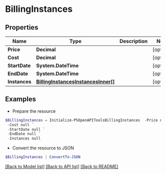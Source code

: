 # BillingInstances
## Properties

Name | Type | Description | Notes
------------ | ------------- | ------------- | -------------
**Price** | **Decimal** |  | [optional] 
**Cost** | **Decimal** |  | [optional] 
**StartDate** | **System.DateTime** |  | [optional] 
**EndDate** | **System.DateTime** |  | [optional] 
**Instances** | [**BillingInstancesInstancesInner[]**](BillingInstancesInstancesInner.md) |  | [optional] 

## Examples

- Prepare the resource
```powershell
$BillingInstances = Initialize-PSOpenAPIToolsBillingInstances  -Price null `
 -Cost null `
 -StartDate null `
 -EndDate null `
 -Instances null
```

- Convert the resource to JSON
```powershell
$BillingInstances | ConvertTo-JSON
```

[[Back to Model list]](../README.md#documentation-for-models) [[Back to API list]](../README.md#documentation-for-api-endpoints) [[Back to README]](../README.md)


